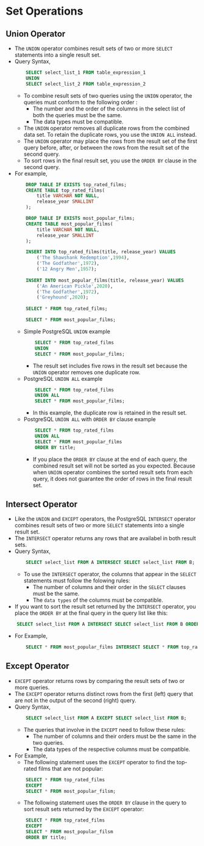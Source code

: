 # Set Operations

## Union Operator

* The `UNION` operator combines result sets of two or more `SELECT` statements into a single result set.
* Query Syntax,
    ```sql
        SELECT select_list_1 FROM table_expression_1 
        UNION
        SELECT select_list_2 FROM table_expression_2
    ```
    * To combine result sets of two queries using the `UNION` operator, the queries must conform to the following order :
        * The number and the order of the columns in the select list of both the queries must be the same.
        * The data types must be compatible.
    * The `UNION` operator removes all duplicate rows from the combined data set. To retain the duplicate rows, you use the `UNION ALL` instead.
    *  The `UNION` operator may place the rows from the result set of the first query before, after, or between the rows from the result set of the second query.
    * To sort rows in the final result set, you use the `ORDER BY` clause in the second query.
* For example,
    ```sql
        DROP TABLE IF EXISTS top_rated_films;
        CREATE TABLE top_rated_films(
            title VARCHAR NOT NULL,
            release_year SMALLINT
        );

        DROP TABLE IF EXISTS most_popular_films;
        CREATE TABLE most_popular_films(
            title VARCHAR NOT NULL,
            release_year SMALLINT
        );

        INSERT INTO top_rated_films(title, release_year) VALUES
            ('The Shawshank Redemption',1994),
            ('The Godfather',1972),
            ('12 Angry Men',1957);
        
        INSERT INTO most_popular_films(title, release_year) VALUES
            ('An American Pickle',2020),
            ('The Godfather',1972),
            ('Greyhound',2020);
        
        SELECT * FROM top_rated_films;

        SELECT * FROM most_popular_films;
    ```
    * Simple PostgreSQL `UNION` example
        ```sql
            SELECT * FROM top_rated_films
            UNION
            SELECT * FROM most_popular_films;
        ```
        * The result set includes five rows in the result set because the `UNION` operator removes one duplicate row.
    * PostgreSQL `UNION ALL` example
        ```sql
            SELECT * FROM top_rated_films
            UNION ALL
            SELECT * FROM most_popular_films;
        ```
        * In this example, the duplicate row is retained in the result set.
    * PostgreSQL `UNION ALL` with `ORDER BY` clause example
        ```sql
            SELECT * FROM top_rated_films
            UNION ALL
            SELECT * FROM most_popular_films
            ORDER BY title;
        ```
        * If you place the `ORDER BY` clause at the end of each query, the combined result set will not be sorted as you expected. Because when `UNION` operator combines the sorted result sets from each query, it does not guarantee the order of rows in the final result set.

## Intersect Operator

* Like the `UNION` and `EXCEPT` operators, the PostgreSQL `INTERSECT` operator combines result sets of two or more `SELECT` statements into a single result set.
* The `INTERSECT` operator returns any rows that are availabel in both result sets.
* Query Syntax,
    ```sql
        SELECT select_list FROM A INTERSECT SELECT select_list FROM B;
    ```
    * To use the `INTERSECT` operator, the columns that appear in the `SELECT` statements must follow the folowing rules:
        * The number of columns and their order in the `SELECT` clauses must be the same.
        * The `data types` of the columns must be compatible.
* If you want to sort the result set returned by the `INTERSECT` operator, you place the `ORDER BY` at the final query in the query list like this:
```sql
    SELECT select_list FROM A INTERSECT SELECT select_list FROM B ORDER BY sort_expression;
```
* For Example,
    ```sql
        SELECT * FROM most_popular_films INTERSECT SELECT * FROM top_rated_films;
    ```

## Except Operator

* `EXCEPT` operator returns rows by comparing the result sets of two or more queries.
* The `EXCEPT` operator returns distinct rows from the first (left) query that are not in the output of the second (right) query.
* Query Syntax,
    ```sql
        SELECT select_list FROM A EXCEPT SELECT select_list FROM B;
    ```
    * The queries that involve in the `EXCEPT` need to follow these rules:
        * The number of columns and their orders must be the same in the two queries.
        * The data types of the respective columns must be compatible.
* For Example,
    * The following statement uses the `EXCEPT` operator to find the top-rated films that are not popular:
    ```sql
        SELECT * FROM top_rated_films
        EXCEPT
        SELECT * FROM most_popular_filsm;
    ```
    * The following statement uses the `ORDER BY` clause in the query to sort result sets returned by the `EXCEPT` operator:
    ```sql
        SELECT * FROM top_rated_films
        EXCEPT
        SELECT * FROM most_popular_filsm
        ORDER BY title;
    ```